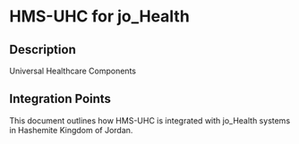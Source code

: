 # HMS-UHC for jo_Health

## Description

Universal Healthcare Components

## Integration Points

This document outlines how HMS-UHC is integrated with jo_Health systems in Hashemite Kingdom of Jordan.
